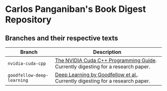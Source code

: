 # Carlos Panganiban's Book Digest Repository

## Branches and their respective texts
| Branch | Description |
| --- | --- |
| `nvidia-cuda-cpp` | [The NVIDIA Cuda C++ Programming Guide](https://docs.nvidia.com/cuda/cuda-c-programming-guide/). Currently digesting for a research paper. |
| `goodfellow-deep-learning` | [Deep Learning by Goodfellow et al.](https://mitpress.mit.edu/9780262035613/deep-learning/). Currently digesting for a research paper. |
